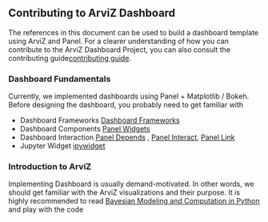 ## Contributing to ArviZ Dashboard
The references in this document can be used to build a dashboard template using ArviZ and Panel. For a clearer understanding of how you can contribute to the ArviZ Dashboard Project, you can also consult the contributing guide[contributing guide](https://arviz-devs.github.io/arviz/contributing/index.html). 

### Dashboard Fundamentals
Currently, we implemented dashboards using Panel + Matplotlib / Bokeh. Before designing the dashboard, you probably need to get familiar with

- Dashboard Frameworks [Dashboard Frameworks](https://cdsdashboards.readthedocs.io/en/stable/chapters/userguide/frameworks.html)
- Dashboard Components [Panel Widgets](https://panel.holoviz.org/user_guide/Widgets.html)
- Dashboard Interaction [Panel Depends](https://panel.holoviz.org/user_guide/APIs.html) , [Panel Interact](https://panel.holoviz.org/user_guide/Interact.html), [Panel Link](https://panel.holoviz.org/user_guide/Links.html)
- Jupyter Widget [ipywidget](https://ipywidgets.readthedocs.io/en/stable/) 

### Introduction to ArviZ
Implementing Dashboard is usually demand-motivated. In other words, we should get familiar with the ArviZ visualizations and their purpose. It is highly recommended to read [Bayesian Modeling and Computation in Python](https://bayesiancomputationbook.com/welcome.html) and play with the code
